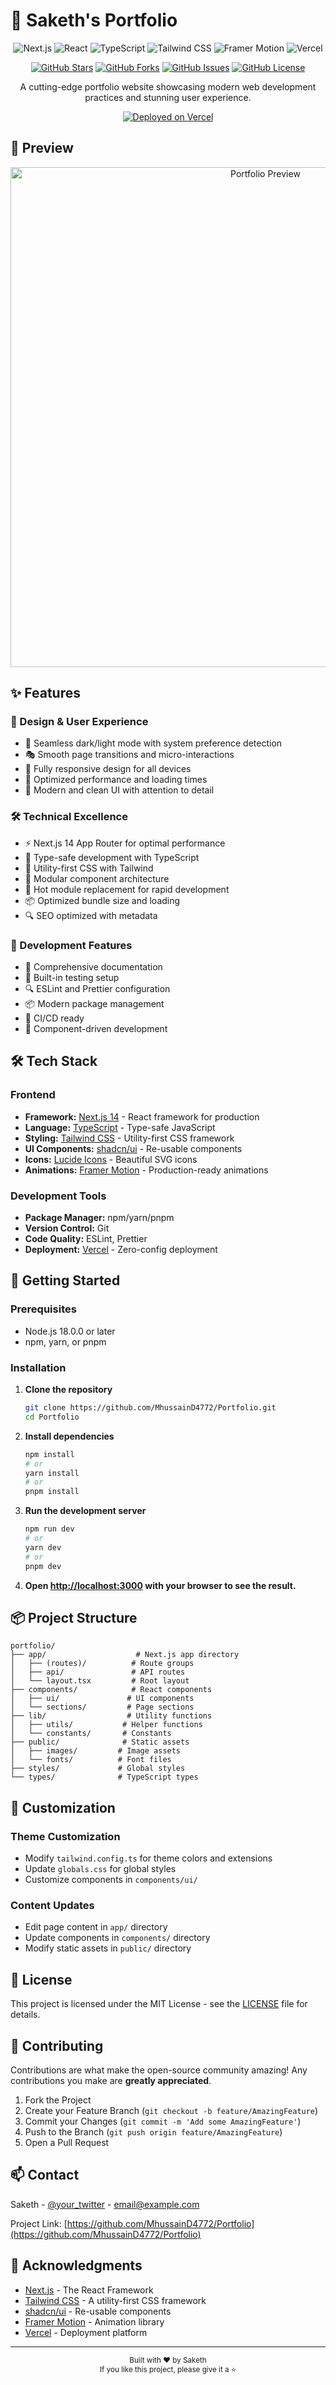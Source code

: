 # 🚀 Saketh's Portfolio

<div align="center">

![Next.js](https://img.shields.io/badge/Next.js-14.2.14-black?style=for-the-badge&logo=next.js)
![React](https://img.shields.io/badge/React-18-blue?style=for-the-badge&logo=react)
![TypeScript](https://img.shields.io/badge/TypeScript-5-blue?style=for-the-badge&logo=typescript)
![Tailwind CSS](https://img.shields.io/badge/Tailwind_CSS-3.4.1-38B2AC?style=for-the-badge&logo=tailwind-css)
![Framer Motion](https://img.shields.io/badge/Framer_Motion-11.11.1-black?style=for-the-badge&logo=framer)
![Vercel](https://img.shields.io/badge/Vercel-000000?style=for-the-badge&logo=vercel&logoColor=white)

[![GitHub Stars](https://img.shields.io/github/stars/MhussainD4772/Portfolio?style=social)](https://github.com/MhussainD4772/Portfolio/stargazers)
[![GitHub Forks](https://img.shields.io/github/forks/MhussainD4772/Portfolio?style=social)](https://github.com/MhussainD4772/Portfolio/network/members)
[![GitHub Issues](https://img.shields.io/github/issues/MhussainD4772/Portfolio?style=social)](https://github.com/MhussainD4772/Portfolio/issues)
[![GitHub License](https://img.shields.io/github/license/MhussainD4772/Portfolio?style=social)](https://github.com/MhussainD4772/Portfolio/blob/main/LICENSE)

A cutting-edge portfolio website showcasing modern web development practices and stunning user experience.

[![Deployed on Vercel](https://img.shields.io/badge/Deployed%20on-Vercel-black?style=for-the-badge&logo=vercel)](https://vercel.com)

</div>

## 📸 Preview

<div align="center">
  <img src="public/preview.png" alt="Portfolio Preview" width="800"/>
</div>

## ✨ Features

### 🎨 Design & User Experience
- 🌙 Seamless dark/light mode with system preference detection
- 🎭 Smooth page transitions and micro-interactions
- 📱 Fully responsive design for all devices
- 🎯 Optimized performance and loading times
- 🎨 Modern and clean UI with attention to detail

### 🛠️ Technical Excellence
- ⚡ Next.js 14 App Router for optimal performance
- 🎯 Type-safe development with TypeScript
- 🎨 Utility-first CSS with Tailwind
- 🧩 Modular component architecture
- 🔄 Hot module replacement for rapid development
- 📦 Optimized bundle size and loading
- 🔍 SEO optimized with metadata

### 🚀 Development Features
- 📝 Comprehensive documentation
- 🧪 Built-in testing setup
- 🔍 ESLint and Prettier configuration
- 📦 Modern package management
- 🔄 CI/CD ready
- 🎨 Component-driven development

## 🛠️ Tech Stack

### Frontend
- **Framework:** [Next.js 14](https://nextjs.org/) - React framework for production
- **Language:** [TypeScript](https://www.typescriptlang.org/) - Type-safe JavaScript
- **Styling:** [Tailwind CSS](https://tailwindcss.com/) - Utility-first CSS framework
- **UI Components:** [shadcn/ui](https://ui.shadcn.com/) - Re-usable components
- **Icons:** [Lucide Icons](https://lucide.dev/) - Beautiful SVG icons
- **Animations:** [Framer Motion](https://www.framer.com/motion/) - Production-ready animations

### Development Tools
- **Package Manager:** npm/yarn/pnpm
- **Version Control:** Git
- **Code Quality:** ESLint, Prettier
- **Deployment:** [Vercel](https://vercel.com) - Zero-config deployment

## 🚀 Getting Started

### Prerequisites
- Node.js 18.0.0 or later
- npm, yarn, or pnpm

### Installation

1. **Clone the repository**
   ```bash
   git clone https://github.com/MhussainD4772/Portfolio.git
   cd Portfolio
   ```

2. **Install dependencies**
   ```bash
   npm install
   # or
   yarn install
   # or
   pnpm install
   ```

3. **Run the development server**
   ```bash
   npm run dev
   # or
   yarn dev
   # or
   pnpm dev
   ```

4. **Open [http://localhost:3000](http://localhost:3000) with your browser to see the result.**

## 📦 Project Structure

```
portfolio/
├── app/                    # Next.js app directory
│   ├── (routes)/          # Route groups
│   ├── api/               # API routes
│   └── layout.tsx         # Root layout
├── components/            # React components
│   ├── ui/               # UI components
│   └── sections/         # Page sections
├── lib/                  # Utility functions
│   ├── utils/           # Helper functions
│   └── constants/       # Constants
├── public/              # Static assets
│   ├── images/         # Image assets
│   └── fonts/          # Font files
├── styles/             # Global styles
└── types/              # TypeScript types
```

## 🎨 Customization

### Theme Customization
- Modify `tailwind.config.ts` for theme colors and extensions
- Update `globals.css` for global styles
- Customize components in `components/ui/`

### Content Updates
- Edit page content in `app/` directory
- Update components in `components/` directory
- Modify static assets in `public/` directory

## 📝 License

This project is licensed under the MIT License - see the [LICENSE](LICENSE) file for details.

## 🤝 Contributing

Contributions are what make the open-source community amazing! Any contributions you make are **greatly appreciated**.

1. Fork the Project
2. Create your Feature Branch (`git checkout -b feature/AmazingFeature`)
3. Commit your Changes (`git commit -m 'Add some AmazingFeature'`)
4. Push to the Branch (`git push origin feature/AmazingFeature`)
5. Open a Pull Request

## 📫 Contact

Saketh - [@your_twitter](https://twitter.com/your_twitter) - email@example.com

Project Link: [https://github.com/MhussainD4772/Portfolio](https://github.com/MhussainD4772/Portfolio)

## 🙏 Acknowledgments

- [Next.js](https://nextjs.org/) - The React Framework
- [Tailwind CSS](https://tailwindcss.com/) - A utility-first CSS framework
- [shadcn/ui](https://ui.shadcn.com/) - Re-usable components
- [Framer Motion](https://www.framer.com/motion/) - Animation library
- [Vercel](https://vercel.com) - Deployment platform

---

<div align="center">
  <sub>Built with ❤️ by Saketh</sub>
  <br>
  <sub>If you like this project, please give it a ⭐️</sub>
</div>
